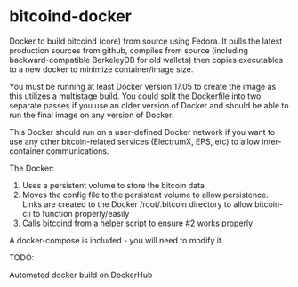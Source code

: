 # bitcoind-docker

Docker to build bitcoind (core) from source using Fedora. It pulls the latest production sources from github, compiles from source (including backward-compatible BerkeleyDB for old wallets) then copies executables to a new docker to minimize container/image size.

You must be running at least Docker version 17.05 to create the image as this utilizes a multistage build. You could split the Dockerfile into two separate passes if you use an older version of Docker and should be able to run the final image on any version of Docker.

This Docker should run on a user-defined Docker network if you want to use any other bitcoin-related services (ElectrumX, EPS, etc) to allow inter-container communications.

The Docker:

1. Uses a persistent volume to store the bitcoin data
2. Moves the config file to the persistent volume to allow persistence. Links are created to the Docker /root/.bitcoin directory to allow bitcoin-cli to function properly/easily
3. Calls bitcoind from a helper script to ensure #2 works properly

A docker-compose is included - you will need to modify it.

TODO:

Automated docker build on DockerHub


